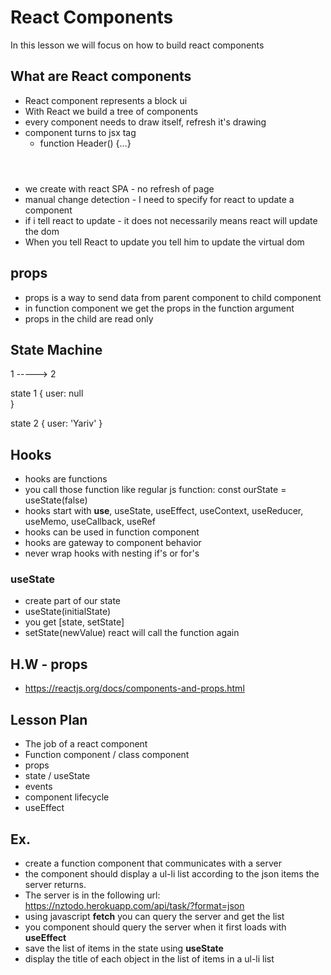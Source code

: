 # React Components

In this lesson we will focus on how to build react components

## What are React components

- React component represents a block ui
- With React we build a tree of components
- every component needs to draw itself, refresh it's drawing
- component turns to jsx tag
  - function Header() {...}    <Header />
- we create with react SPA - no refresh of page
- manual change detection - I need to specify for react to update a component
- if i tell react to update - it does not necessarily means react will update the dom
- When you tell React to update you tell him to update the virtual dom

## props

- props is a way to send data from parent component to child component
- in function component we get the props in the function argument
- props in the child are read only

## State Machine

1 -----> 2

state 1
{
    user: null       
}

state 2
{
    user: 'Yariv'
}

## Hooks

- hooks are functions
- you call those function like regular js function: const ourState = useState(false)
- hooks start with **use**, useState, useEffect, useContext, useReducer, useMemo, useCallback, useRef
- hooks can be used in function component
- hooks are gateway to component behavior
- never wrap hooks with nesting if's or for's 

### useState

- create part of our state
- useState(initialState)
- you get [state, setState]
- setState(newValue) react will call the function again



## H.W - props

- https://reactjs.org/docs/components-and-props.html

## Lesson Plan

- The job of a react component
- Function component / class component
- props
- state / useState
- events
- component lifecycle
- useEffect

## Ex.

- create a function component that communicates with a server
- the component should display a ul-li list according to the json items the server returns.
- The server is in the following url: https://nztodo.herokuapp.com/api/task/?format=json
- using javascript **fetch** you can query the server and get the list
- you component should query the server when it first loads with **useEffect**
- save the list of items in the state using **useState**
- display the title of each object in the list of items in a ul-li list